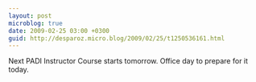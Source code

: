 ```yaml
---
layout: post
microblog: true
date: 2009-02-25 03:00 +0300
guid: http://desparoz.micro.blog/2009/02/25/t1250536161.html
---
```

Next PADI Instructor Course starts tomorrow.  Office day to prepare for it today.
